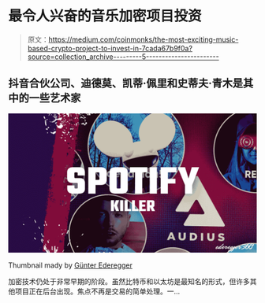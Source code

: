 # 最令人兴奋的音乐加密项目投资

> 原文：<https://medium.com/coinmonks/the-most-exciting-music-based-crypto-project-to-invest-in-7cada67b9f0a?source=collection_archive---------5----------------------->

## 抖音合伙公司、迪德莫、凯蒂·佩里和史蒂夫·青木是其中的一些艺术家

![](img/7fc0398c7df192d4cdb8511e85a8ae3e.png)

Thumbnail mady by [Günter Ederegger](https://medium.com/u/4f0c50d16421?source=post_page-----7cada67b9f0a--------------------------------)

加密技术仍处于非常早期的阶段。虽然比特币和以太坊是最知名的形式，但许多其他项目正在后台出现。焦点不再是交易的简单处理。一…